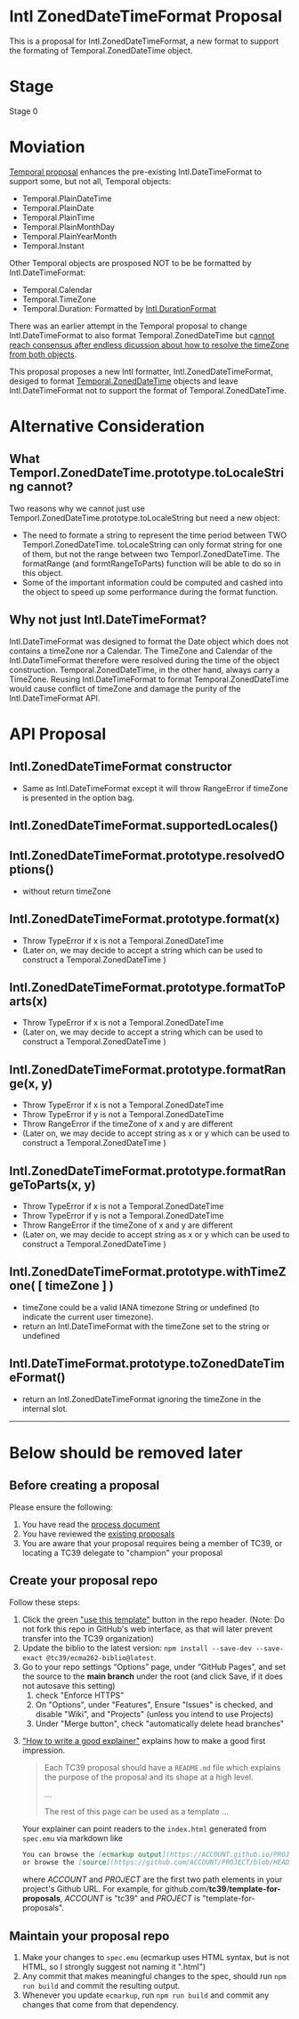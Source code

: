 # Intl ZonedDateTimeFormat Proposal

This is a proposal for Intl.ZonedDateTimeFormat, a new format to support the formating of Temporal.ZonedDateTime object.

# Stage
Stage 0

# Moviation

[Temporal proposal](hhttps://tc39.es/proposal-temporal/) enhances the pre-existing Intl.DateTimeFormat to support some, but not all, Temporal objects:
* Temporal.PlainDateTime
* Temporal.PlainDate
* Temporal.PlainTime
* Temporal.PlainMonthDay
* Temporal.PlainYearMonth
* Temporal.Instant

Other Temporal objects are prosposed NOT to be be formatted by Intl.DateTimeFormat:
* Temporal.Calendar 
* Temporal.TimeZone
* Temporal.Duration: Formatted by [Intl.DurationFormat](https://tc39.es/proposal-intl-duration-format/)

There was an earlier attempt in the Temporal proposal to change Intl.DateTimeFormat to also format Temporal.ZonedDateTime but c[annot reach consensus after endless dicussion about how to resolve the timeZone from both objects](https://github.com/tc39/proposal-temporal/pull/2479#issuecomment-1472407831).

This proposal proposes a new Intl formatter, Intl.ZonedDateTimeFormat, desiged to format [Temporal.ZonedDateTime](https://tc39.es/proposal-temporal/#sec-temporal-zoneddatetime-objects) objects and leave Intl.DateTimeFormat not to support the format of Temporal.ZonedDateTime.

# Alternative Consideration

## What Temporl.ZonedDateTime.prototype.toLocaleString cannot?

Two reasons why we cannot just use Temporl.ZonedDateTime.prototype.toLocaleString but need a new object:
* The need to formate a string to represent the time period between TWO Temporl.ZonedDateTime. toLocaleString can only format string for one of them, but not the range between two Temporl.ZonedDateTime. The formatRange (and formtRangeToParts) function will be able to do so in this object.
* Some of the important information could be computed and cashed into the object to speed up some performance during the format function. 

## Why not just Intl.DateTimeFormat?
Intl.DateTimeFormat was designed to format the Date object which does not contains a timeZone nor a Calendar. The TimeZone and Calendar of the Intl.DateTimeFormat therefore were resolved during the time of the object construction. Temporal.ZonedDateTime, in the other hand, always carry a TimeZone. Reusing Intl.DateTimeFormat to format Temporal.ZonedDateTime would cause conflict of timeZone and damage the purity of the Intl.DateTimeFormat API.

# API Proposal
## Intl.ZonedDateTimeFormat constructor
* Same as Intl.DateTimeFormat except it will throw RangeError if timeZone is presented in the option bag.
## Intl.ZonedDateTimeFormat.supportedLocales()
## Intl.ZonedDateTimeFormat.prototype.resolvedOptions()
* without return timeZone

## Intl.ZonedDateTimeFormat.prototype.format(x)
* Throw TypeError if x is not a Temporal.ZonedDateTime 
* (Later on, we may decide to accept a string which can be used to construct a Temporal.ZonedDateTime )

## Intl.ZonedDateTimeFormat.prototype.formatToParts(x)
* Throw TypeError if x is not a Temporal.ZonedDateTime 
* (Later on, we may decide to accept a string which can be used to construct a Temporal.ZonedDateTime )

## Intl.ZonedDateTimeFormat.prototype.formatRange(x, y)
* Throw TypeError if x is not a Temporal.ZonedDateTime 
* Throw TypeError if y is not a Temporal.ZonedDateTime 
* Throw RangeError if the timeZone of x and y are different
* (Later on, we may decide to accept string as x or y which can be used to construct a Temporal.ZonedDateTime )

## Intl.ZonedDateTimeFormat.prototype.formatRangeToParts(x, y)
* Throw TypeError if x is not a Temporal.ZonedDateTime 
* Throw TypeError if y is not a Temporal.ZonedDateTime 
* Throw RangeError if the timeZone of x and y are different
* (Later on, we may decide to accept string as x or y which can be used to construct a Temporal.ZonedDateTime )

## Intl.ZonedDateTimeFormat.prototype.withTimeZone( [ timeZone ] )
* timeZone could be a valid IANA timezone String or undefined (to indicate the current user timezone).
* return an Intl.DateTimeFormat with the timeZone set to the string or undefined

## Intl.DateTimeFormat.prototype.toZonedDateTimeFormat()
* return an Intl.ZonedDateTimeFormat ignoring the timeZone in the internal slot.

<hr/>

# Below should be removed later
## Before creating a proposal

Please ensure the following:
  1. You have read the [process document](https://tc39.github.io/process-document/)
  1. You have reviewed the [existing proposals](https://github.com/tc39/proposals/)
  1. You are aware that your proposal requires being a member of TC39, or locating a TC39 delegate to "champion" your proposal

## Create your proposal repo

Follow these steps:
  1. Click the green ["use this template"](https://github.com/tc39/template-for-proposals/generate) button in the repo header. (Note: Do not fork this repo in GitHub's web interface, as that will later prevent transfer into the TC39 organization)
  1. Update the biblio to the latest version: `npm install --save-dev --save-exact @tc39/ecma262-biblio@latest`.
  1. Go to your repo settings “Options” page, under “GitHub Pages”, and set the source to the **main branch** under the root (and click Save, if it does not autosave this setting)
      1. check "Enforce HTTPS"
      1. On "Options", under "Features", Ensure "Issues" is checked, and disable "Wiki", and "Projects" (unless you intend to use Projects)
      1. Under "Merge button", check "automatically delete head branches"
<!--
  1. Avoid merge conflicts with build process output files by running:
      ```sh
      git config --local --add merge.output.driver true
      git config --local --add merge.output.driver true
      ```
  1. Add a post-rewrite git hook to auto-rebuild the output on every commit:
      ```sh
      cp hooks/post-rewrite .git/hooks/post-rewrite
      chmod +x .git/hooks/post-rewrite
      ```
-->
  3. ["How to write a good explainer"][explainer] explains how to make a good first impression.

      > Each TC39 proposal should have a `README.md` file which explains the purpose
      > of the proposal and its shape at a high level.
      >
      > ...
      >
      > The rest of this page can be used as a template ...

      Your explainer can point readers to the `index.html` generated from `spec.emu`
      via markdown like

      ```markdown
      You can browse the [ecmarkup output](https://ACCOUNT.github.io/PROJECT/)
      or browse the [source](https://github.com/ACCOUNT/PROJECT/blob/HEAD/spec.emu).
      ```

      where *ACCOUNT* and *PROJECT* are the first two path elements in your project's Github URL.
      For example, for github.com/**tc39**/**template-for-proposals**, *ACCOUNT* is "tc39"
      and *PROJECT* is "template-for-proposals".


## Maintain your proposal repo

  1. Make your changes to `spec.emu` (ecmarkup uses HTML syntax, but is not HTML, so I strongly suggest not naming it ".html")
  1. Any commit that makes meaningful changes to the spec, should run `npm run build` and commit the resulting output.
  1. Whenever you update `ecmarkup`, run `npm run build` and commit any changes that come from that dependency.

  [explainer]: https://github.com/tc39/how-we-work/blob/HEAD/explainer.md
